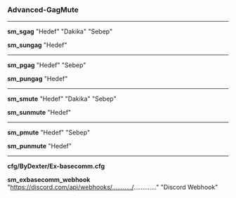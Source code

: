 ### Advanced-GagMute
________________________
**sm_sgag** "Hedef" "Dakika" "Sebep" 

**sm_sungag** "Hedef"
________________________
**sm_pgag** "Hedef" "Sebep"

**sm_pungag** "Hedef"
________________________
**sm_smute** "Hedef" "Dakika" "Sebep"

**sm_sunmute** "Hedef"
________________________
**sm_pmute** "Hedef" "Sebep"

**sm_punmute** "Hedef"
________________________
**cfg/ByDexter/Ex-basecomm.cfg**

**sm_exbasecomm_webhook** "https://discord.com/api/webhooks/.........../............." "Discord Webhook"
